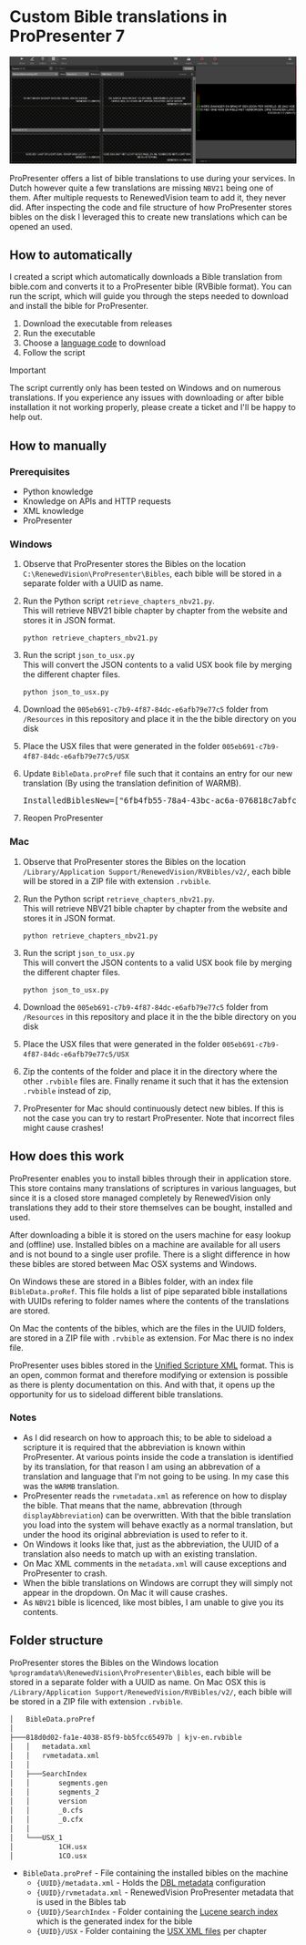 # Custom Bible translations in ProPresenter 7

![Custom translation in ProPresenter](/Resources/example.png)

ProPresenter offers a list of bible translations to use during your services. In Dutch however quite a few translations are missing `NBV21` being one of them. After multiple requests to RenewedVision team to add it, they never did. After inspecting the code and file structure of how ProPresenter stores bibles on the disk I leveraged this to create new translations which can be opened an used.

## How to automatically

I created a script which automatically downloads a Bible translation from bible.com and converts it to a ProPresenter bible (RVBible format). You can run the script, which will guide you through the steps needed to download and install the bible for ProPresenter.

1. Download the executable from releases
2. Run the executable
3. Choose a [language code](https://en.wikipedia.org/wiki/List_of_ISO_639_language_codes) to download
4. Follow the script

> [!IMPORTANT]
> The script currently only has been tested on Windows and on numerous translations. If you experience any issues with downloading or after bible installation it not working properly, please create a ticket and I'll be happy to help out.


## How to manually

### Prerequisites
- Python knowledge
- Knowledge on APIs and HTTP requests
- XML knowledge
- ProPresenter

### Windows

1. Observe that ProPresenter stores the Bibles on the location `C:\RenewedVision\ProPresenter\Bibles`, each bible will be stored in a separate folder with a UUID as name.

2. Run the Python script `retrieve_chapters_nbv21.py`.
<br>This will retrieve NBV21 bible chapter by chapter from the website and stores it in JSON format.
    ```shell
    python retrieve_chapters_nbv21.py
    ```

1. Run the script `json_to_usx.py`
   <br>This will convert the JSON contents to a valid USX book file by merging the different chapter files.
   ```shell
   python json_to_usx.py
   ```

2. Download the `005eb691-c7b9-4f87-84dc-e6afb79e77c5` folder from `/Resources` in this repository and place it in the the bible directory on you disk

3. Place the USX files that were generated in the folder `005eb691-c7b9-4f87-84dc-e6afb79e77c5/USX`

4. Update `BibleData.proPref` file such that it contains an entry for our new translation (By using the translation definition of WARMB).

    <pre>InstalledBiblesNew=["6fb4fb55-78a4-43bc-ac6a-076818c7abfc|BB|BasisBijbel|1",<b>"005eb691-c7b9-4f87-84dc-e6afb79e77c5|WARMB|Nieuwe Bijbelvertaling 2021|1"</b>];</pre>

5. Reopen ProPresenter

### Mac

1. Observe that ProPresenter stores the Bibles on the location `/Library/Application Support/RenewedVision/RVBibles/v2/`, each bible will be stored in a ZIP file with extension `.rvbible`.

2. Run the Python script `retrieve_chapters_nbv21.py`.
<br>This will retrieve NBV21 bible chapter by chapter from the website and stores it in JSON format.
    ```shell
    python retrieve_chapters_nbv21.py
    ```

3. Run the script `json_to_usx.py`
   <br>This will convert the JSON contents to a valid USX book file by merging the different chapter files.
   ```shell
   python json_to_usx.py
   ```

4. Download the `005eb691-c7b9-4f87-84dc-e6afb79e77c5` folder from `/Resources` in this repository and place it in the the bible directory on you disk

5. Place the USX files that were generated in the folder `005eb691-c7b9-4f87-84dc-e6afb79e77c5/USX`

6. Zip the contents of the folder and place it in the directory where the other `.rvbible` files are. Finally rename it such that it has the extension `.rvbible` instead of zip,

7. ProPresenter for Mac should continuously detect new bibles. If this is not the case you can try to restart ProPresenter. Note that incorrect files might cause crashes!

## How does this work
ProPresenter enables you to install bibles through their in application store. This store contains many translations of scriptures in various languages, but since it is a closed store managed completely by RenewedVision only translations they add to their store themselves can be bought, installed and used.

After downloading a bible it is stored on the users machine for easy lookup and (offline) use. Installed bibles on a machine are available for all users and is not bound to a single user profile.
There is a slight difference in how these bibles are stored between Mac OSX systems and Windows.

On Windows these are stored in a Bibles folder, with an index file `BibleData.proRef`. This file holds a list of pipe separated bible installations with UUIDs refering to folder names where the contents of the translations are stored.

On Mac the contents of the bibles, which are the files in the UUID folders, are stored in a ZIP file with `.rvbible` as extension. For Mac there is no index file.

ProPresenter uses bibles stored in the [Unified Scripture XML](https://ubsicap.github.io/usx/) format. This is an open, common format and therefore modifying or extension is possible as there is plenty documentation on this. And with that, it opens up the opportunity for us to sideload different bible translations.

### Notes

- As I did research on how to approach this; to be able to sideload a scripture it is required that the abbreviation is known within ProPresenter. At various points inside the code a translation is identified by its translation, for that reason I am using an abbrevation of a translation and language that I'm not going to be using. In my case this was the `WARMB` translation.
- ProPresenter reads the `rvmetadata.xml` as reference on how to display the bible. That means that the name, abbrevation (through `displayAbbreviation`) can be overwritten. With that the bible translation you load into the system will behave exactly as a normal translation, but under the hood its original abbreviation is used to refer to it.
- On Windows it looks like that, just as the abbreviation, the UUID of a translation also needs to match up with an existing translation.
- On Mac XML comments in the `metadata.xml` will cause exceptions and ProPresenter to crash.
- When the bible translations on Windows are corrupt they will simply not appear in the dropdown. On Mac it will cause crashes.
- As `NBV21` bible is licenced, like most bibles, I am unable to give you its contents.

## Folder structure
ProPresenter stores the Bibles on the Windows location `%programdata%\RenewedVision\ProPresenter\Bibles`, each bible will be stored in a separate folder with a UUID as name. On Mac OSX this is `/Library/Application Support/RenewedVision/RVBibles/v2/`, each bible will be stored in a ZIP file with extension `.rvbible`.

```
│   BibleData.proPref
│
├───818d0d02-fa1e-4038-85f9-bb5fcc65497b | kjv-en.rvbible
│   │   metadata.xml
│   │   rvmetadata.xml
│   │
│   ├───SearchIndex
│   │       segments.gen
│   │       segments_2
│   │       version
│   │       _0.cfs
│   │       _0.cfx
│   │
│   └───USX_1
│           1CH.usx
│           1CO.usx
```
- `BibleData.proPref` - File containing the installed bibles on the machine
  - `{UUID}/metadata.xml` - Holds the [DBL metadata](https://thedigitalbiblelibrary.org/2017/07/07/introducing-dbl-metadata-2-0/) configuration
  - `{UUID}/rvmetadata.xml` - RenewedVision ProPresenter metadata that is used in the Bibles tab
  - `{UUID}/SearchIndex` - Folder containing the [Lucene search index](https://lucene.apache.org/) which is the generated index for the bible
  - `{UUID}/USX` - Folder containing the [USX XML files](https://ubsicap.github.io/usx/) per chapter